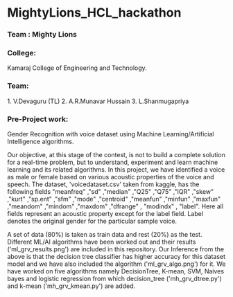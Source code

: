 # MightyLions_HCL_hackathon
<h3>Team : Mighty Lions</h3>
<h3>College:</h3>
Kamaraj College of Engineering and Technology.

<h3>Team:</h3>
1. V.Devaguru (TL)
2. A.R.Munavar Hussain
3. L.Shanmugapriya

<h3>Pre-Project work:</h3>
Gender Recognition with voice dataset using Machine Learning/Artificial Intelligence algorithms.


Our objective, at this stage of the contest, is not to build a complete solution for a real-time problem, but to understand, experiment and learn machine learning and its related algorithms. In this project, we have identified a voice as male or female based on various acoustic properties of the voice and speech. The dataset, 'voicedataset.csv' taken from kaggle, has the following fields "meanfreq" ,"sd" ,"median" ,"Q25" ,"Q75" ,"IQR" ,"skew" ,"kurt" ,"sp.ent" ,"sfm" ,"mode" ,"centroid" ,"meanfun" ,"minfun" ,"maxfun" ,"meandom" ,"mindom" ,"maxdom" ,"dfrange" , "modindx" , "label". Here all fields represent an acoustic property except for the label field. Label denotes the original gender for the particular sample voice.

A set of data (80%) is taken as train data and rest (20%) as the test. Different ML/AI algorithms have been worked out and their results ('ml_grv_results.png') are included in this repository. Our Inference from the above is that the decision tree classifier has higher accuracy for this dataset model and we have also included the algorithm ('ml_grv_algo.png') for it. We have worked on five algorithms namely DecisionTree, K-mean, SVM, Naives bayes and logistic regression from which decision_tree ('mh_grv_dtree.py') and k-mean ('mh_grv_kmean.py') are added. 

